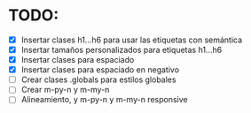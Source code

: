 # TODO:
- [x] Insertar clases h1...h6 para usar las etiquetas con semántica
- [x] Insertar tamaños personalizados para etiquetas h1...h6
- [x] Insertar clases para espaciado
- [x] Insertar clases para espaciado en negativo
- [ ] Crear clases .globals para estilos globales
- [ ] Crear m-py-n y m-my-n
- [ ] Alineamiento, y m-py-n y m-my-n responsive